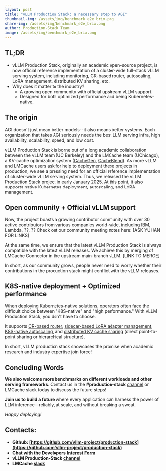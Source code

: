 ```yaml
---
layout: post
title: "vLLM Production Stack: a necessary step to AGI"
thumbnail-img: /assets/img/benchmark_e2e_brix.png
share-img: /assets/img/benchmark_e2e_brix.png
author: Production-Stack Team
image: /assets/img/benchmark_e2e_brix.png
---
```

<be>





## TL;DR

- vLLM Production Stack, originally an academic open-source project, is now official reference implementation of a cluster-wide full-stack vLLM serving system, including monitoring, CR-based router, autoscaling, LoRA management, distributed KV sharing, etc.
- Why does it matter to the industry? 
  - A growing open community with official upstream vLLM support.
  - Designed for both optimized performance and being Kubernetes-native.


## The origin

AGI doesn't just mean better models--it also means better systems. Each organization that takes AGI seriously needs the best LLM serving infra, high availability, scalability, speed, and low cost.

vLLM Production Stack is borne out of a long academic collaboration between the vLLM team (UC Berkeley) and the LMCache team (UChicago), a KV-cache optimization system ([CacheGen](https://dl.acm.org/doi/10.1145/3651890.3672274), [CacheBlend](https://arxiv.org/abs/2405.16444)). 
As more vLLM and LMCache users ask for help to deployment these projects in production, we see a pressing need for an official reference implementation of cluster-wide vLLM serving system. Thus, we released the vLLM Production Stack project in early January 2025. At this point, it also supports native Kubernetes deployment, autoscaling, and LoRA management. 



## Open community + Official vLLM support

Now, the project boasts a growing contributor community with over 30 active contributors from various companies world-wide, including IBM, Lambda, ??, ??
Check out our community meeting notes here: [ASK YUHAN FOR LINKS]

At the same time, we ensure that the latest vLLM Production Stack is always compatible with the latest vLLM releases. We achieve this by merging of LMCache Connector in the upstream main-branch vLLM. [LINK TO MERGE]

In short, as our community grows, people never need to worry whether their contributions in the production stack might conflict with the vLLM releases.



## K8S-native deployment + Optimized performance

When deploying Kubernetes-native solutions, operators often face the difficult choice between "K8S-native" and "high performance." With vLLM Production Stack, you don't have to choose. 

It supports [CR-based router](link), [sidecar-based LoRA adapter management](link), [K8S-native autoscaling](link), and [distributed KV cache sharing](link) (direct point-to-point sharing or hierarchical structure). 

In short, vLLM production stack showcases the promise when academic research and industry expertise join force! 


## Concluding Words

**We also welcome more benchmarks on different workloads and other serving frameworks**. Contact us in the **#production-stack** [channel](https://vllm-dev.slack.com/archives/C089SMEAKRA) or LMCache slack today to discuss the future steps!

**Join us to build a future** where every application can harness the power of LLM inference—reliably, at scale, and without breaking a sweat.

*Happy deploying!*

## Contacts:

- **Github: [https://github.com/vllm-project/production-stack](https://github.com/vllm-project/production-stack)**
- **Chat with the Developers** **[Interest Form](https://forms.gle/mQfQDUXbKfp2St1z7)**
- **vLLM Production-Stack [channel](https://vllm-dev.slack.com/archives/C089SMEAKRA)**
- **LMCache [slack](https://join.slack.com/t/lmcacheworkspace/shared_invite/zt-2viziwhue-5Amprc9k5hcIdXT7XevTaQ)**
